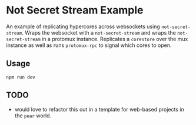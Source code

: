 # Not Secret Stream Example

An example of replicating hypercores across websockets using `not-secret-stream`. Wraps the websocket with a `not-secret-stream` and wraps the `not-secret-stream` in a protomux instance. Replicates a `corestore` over the mux instance as well as runs `protomux-rpc` to signal which cores to open.

## Usage
`npm run dev`

## TODO
- would love to refactor this out in a template for web-based projects in the `pear` world.
